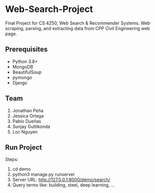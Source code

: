 # Web-Search-Project
Final Project for CS 4250, Web Search &amp; Recommender Systems. Web scraping, parsing, and extracting data from CPP Civil Engineering web page.

## Prerequisites
- Python 3.8+
- MongoDB
- BeautifulSoup
- pymongo
- Django

## Team
1. Jonathan Peña
2. Jessica Ortega
3. Pablo Dueñas
4. Sunjay Guttikonda
5. Loc Nguyen

## Run Project
Steps:
1. cd demo
3. python3 manage.py runserver
4. Server URL: http://127.0.0.1:8000/demo/search/
5. Query terms like: building, steel, deep learning, ...